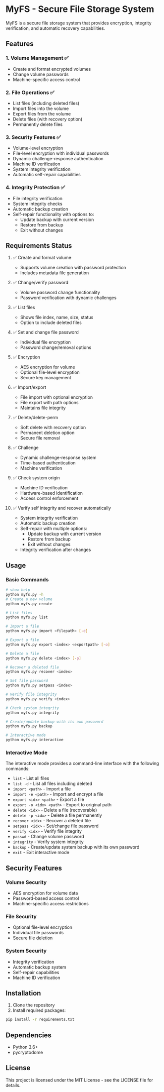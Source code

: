 # MyFS - Secure File Storage System

MyFS is a secure file storage system that provides encryption, integrity verification, and automatic recovery capabilities.

## Features

### 1. Volume Management ✅
- Create and format encrypted volumes
- Change volume passwords
- Machine-specific access control

### 2. File Operations ✅
- List files (including deleted files)
- Import files into the volume
- Export files from the volume
- Delete files (with recovery option)
- Permanently delete files

### 3. Security Features ✅
- Volume-level encryption
- File-level encryption with individual passwords
- Dynamic challenge-response authentication
- Machine ID verification
- System integrity verification
- Automatic self-repair capabilities

### 4. Integrity Protection ✅
- File integrity verification
- System integrity checks
- Automatic backup creation
- Self-repair functionality with options to:
  - Update backup with current version
  - Restore from backup
  - Exit without changes

## Requirements Status

1. ✅ Create and format volume
   - Supports volume creation with password protection
   - Includes metadata file generation

2. ✅ Change/verify password
   - Volume password change functionality
   - Password verification with dynamic challenges

3. ✅ List files
   - Shows file index, name, size, status
   - Option to include deleted files

4. ✅ Set and change file password
   - Individual file encryption
   - Password change/removal options

5. ✅ Encryption
   - AES encryption for volume
   - Optional file-level encryption
   - Secure key management

6. ✅ Import/export
   - File import with optional encryption
   - File export with path options
   - Maintains file integrity

7. ✅ Delete/delete-perm
   - Soft delete with recovery option
   - Permanent deletion option
   - Secure file removal

8. ✅ Challenge
   - Dynamic challenge-response system
   - Time-based authentication
   - Machine verification

9. ✅ Check system origin
   - Machine ID verification
   - Hardware-based identification
   - Access control enforcement

10. ✅ Verify self integrity and recover automatically
    - System integrity verification
    - Automatic backup creation
    - Self-repair with multiple options:
      - Update backup with current version
      - Restore from backup
      - Exit without changes
    - Integrity verification after changes

## Usage

### Basic Commands

```bash
# show help 
python myfs.py -h
# Create a new volume
python myfs.py create

# List files
python myfs.py list

# Import a file
python myfs.py import <filepath> [-e]

# Export a file
python myfs.py export <index> <exportpath> [-o]

# Delete a file
python myfs.py delete <index> [-p]

# Recover a deleted file
python myfs.py recover <index>

# Set file password
python myfs.py setpass <index>

# Verify file integrity
python myfs.py verify <index>

# Check system integrity
python myfs.py integrity

# Create/update backup with its own password 
python myfs.py backup

# Interactive mode
python myfs.py interactive
```

### Interactive Mode

The interactive mode provides a command-line interface with the following commands:
- `list` - List all files
- `list -d` - List all files including deleted
- `import <path>` - Import a file
- `import -e <path>` - Import and encrypt a file
- `export <idx> <path>` - Export a file
- `export -o <idx> <path>` - Export to original path
- `delete <idx>` - Delete a file (recoverable)
- `delete -p <idx>` - Delete a file permanently
- `recover <idx>` - Recover a deleted file
- `setpass <idx>` - Set/change file password
- `verify <idx>` - Verify file integrity
- `passwd` - Change volume password
- `integrity` - Verify system integrity
- `backup` - Create/update system backup with its own password 
- `exit` - Exit interactive mode

## Security Features

### Volume Security
- AES encryption for volume data
- Password-based access control
- Machine-specific access restrictions

### File Security
- Optional file-level encryption
- Individual file passwords
- Secure file deletion

### System Security
- Integrity verification
- Automatic backup system
- Self-repair capabilities
- Machine ID verification

## Installation

1. Clone the repository
2. Install required packages:
```bash
pip install -r requirements.txt
```

## Dependencies

- Python 3.6+
- pycryptodome

## License

This project is licensed under the MIT License - see the LICENSE file for details.
